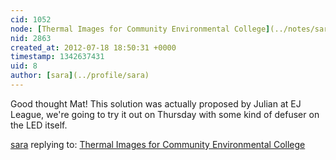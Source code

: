```yaml
---
cid: 1052
node: [Thermal Images for Community Environmental College](../notes/sara/7-18-2012/thermal-images-community-environmental-college)
nid: 2863
created_at: 2012-07-18 18:50:31 +0000
timestamp: 1342637431
uid: 8
author: [sara](../profile/sara)
---
```


Good thought Mat! This solution was actually proposed by Julian at EJ League, we're going to try it out on Thursday with some kind of defuser on the LED itself.

[sara](../profile/sara) replying to: [Thermal Images for Community Environmental College](../notes/sara/7-18-2012/thermal-images-community-environmental-college)

